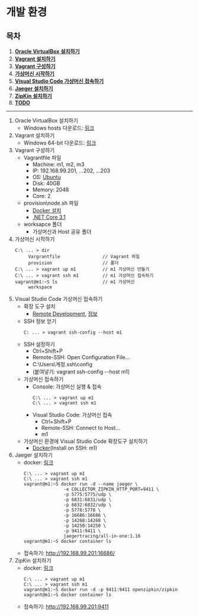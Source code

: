 # 개발 환경

## 목차
1. **[Oracle VirtualBox 설치하기](#oracle-virtualBox-설치하기)**
1. **[Vagrant 설치하기](#vagrant-설치하기)**
1. **[Vagrant 구성하기](#vagrant-구성하기)**
1. **[가상머신 시작하기](#가상머신-시작하기)**
1. **[Visual Studio Code 가상머신 접속하기](#visual-studio-code-가상머신-접속하기)**
1. **[Jaeger 설치하기](#jaeger-설치하기)**
1. **[ZipKin 설치하기](#zipkin-설치하기)**
1. **[TODO](#todo)**

----

1. Oracle VirtualBox 설치하기
   - Windows hosts 다운로드: [링크](https://www.virtualbox.org/wiki/Downloads)
1. Vagrant 설치하기
   - Windows 64-bit 다운로드: [링크](https://www.vagrantup.com/downloads.html)
1. Vagrant 구성하기
   - Vagrantfile 파일
     - Machine: m1, m2, m3
     - IP: 192.168.99.201, ...202, ...203
     - OS: [Ubuntu](https://app.vagrantup.com/ubuntu/boxes/disco64)
     - Disk: 40GB
     - Memory: 2048
     - Core: 2
   - provision\node.sh 파일
     - [Docker 설치](https://docs.docker.com/install/linux/docker-ce/ubuntu/)
     - [.NET Core 3.1](https://docs.microsoft.com/en-us/dotnet/core/install/linux-package-manager-ubuntu-1910)
   - worksapce 폴더
     - 가상머신과 Host 공유 폴더
1. 가상머신 시작하기
   ```shell
   C:\ ... > dir
        Vargrantfile                // Vagrant 파일
        provision                   // 폴더
   C:\ ... > vagrant up m1          // m1 가상머신 만들기
   C:\ ... > vagrant ssh m1         // m1 가상머신 접속하기
   vagrant@m1:~S ls                 // m1 가상머신
        workspace
   ```
1. Visual Studio Code 가상머신 접속하기
   - 확장 도구 설치
     - [Remote Development](https://marketplace.visualstudio.com/items?itemName=ms-vscode-remote.vscode-remote-extensionpack), [정보](https://code.visualstudio.com/docs/remote/remote-overview)
   - SSH 정보 얻기
     ```shell
     C: ... > vagrant ssh-config --host m1 
     ```
   - SSH 설정하기
     - Ctrl+Shift+P
     - Remote-SSH: Open Configuration File...
     - C:\Users\계정\.ssh\config
     - (붙여넣기: vagrant ssh-config --host m1)
   - 가상머신 접속하기
     - Console: 가상머신 실행 & 접속
       ```shell
       C:\ ... > vagrant up m1
       C:\ ... > vagrant ssh m1
       ```
     - Visual Studio Code: 가상머신 접속
       - Ctrl+Shift+P
       - Remote-SSH: Connect to Host...
       - m1
   - 가상머신 환경에 Visual Studio Code 확장도구 설치하기
     - [Docker](https://marketplace.visualstudio.com/items?itemName=ms-azuretools.vscode-docker)(Install on SSH: m1)
1. Jaeger 설치하기
   - docker: [링크](https://www.jaegertracing.io/docs/1.16/getting-started/)
     ```shell
     C:\ ... > vagrant up m1
     C:\ ... > vagrant ssh m1
     vagrant@m1:~S docker run -d --name jaeger \
                    -e COLLECTOR_ZIPKIN_HTTP_PORT=9411 \
                    -p 5775:5775/udp \
                    -p 6831:6831/udp \
                    -p 6832:6832/udp \
                    -p 5778:5778 \
                    -p 16686:16686 \
                    -p 14268:14268 \
                    -p 14250:14250 \
                    -p 9411:9411 \
                    jaegertracing/all-in-one:1.16
     vagrant@m1:~S docker container ls
     ```
   - 접속하기: http://192.168.99.201:16686/
1. ZipKin 설치하기
   - docker: [링크](https://zipkin.io/pages/quickstart.html)
     ```shell
     C:\ ... > vagrant up m1
     C:\ ... > vagrant ssh m1
     vagrant@m1:~S docker run -d -p 9411:9411 openzipkin/zipkin
     vagrant@m1:~S docker container ls
     ```
   - 접속하기: http://192.168.99.201:9411